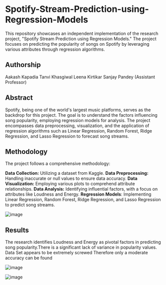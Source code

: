 # **Spotify-Stream-Prediction-using-Regression-Models**

This repository showcases an independent implementation of the research project, "Spotify Stream Prediction using Regression Models." The project focuses on predicting the popularity of songs on Spotify by leveraging various attributes through regression algorithms.

## **Authorship**
Aakash Kapadia
Tanvi Khasgiwal
Leena Kirtikar
Sanjay Pandey (Assistant Professor)
## **Abstract**
Spotify, being one of the world's largest music platforms, serves as the backdrop for this project. The goal is to understand the factors influencing song popularity, employing regression models for analysis. The project encompasses data preprocessing, visualization, and the application of regression algorithms such as Linear Regression, Random Forest, Ridge Regression, and Lasso Regression to forecast song streams.

## **Methodology**
The project follows a comprehensive methodology:

**Data Collection:** Utilizing a dataset from Kaggle.
**Data Preprocessing:** Handling inaccurate or null values to ensure data accuracy.
**Data Visualization:** Employing various plots to comprehend attribute relationships.
**Data Analysis:** Identifying influential factors, with a focus on attributes like Loudness and Energy.
**Regression Models**: Implementing Linear Regression, Random Forest, Ridge Regression, and Lasso Regression to predict song streams.

![image](https://github.com/Redgerd/Spotify-Stream-Prediction-using-Regression-Models/assets/117646793/9b1677ae-3e37-49d8-bc0e-2d043de7c157)

## **Results**
The research identifies Loudness and Energy as pivotal factors in predicting song popularity.There is a significant lack of variance in popularity values.
Data Set appears to be extremely screwed Therefore only a moderate accuracy can be found

![image](https://github.com/Redgerd/Spotify-Stream-Prediction-using-Regression-Models/assets/117646793/2c3f2905-14a2-4c4a-80f6-2204fff1d240)

![image](https://github.com/Redgerd/Spotify-Stream-Prediction-using-Regression-Models/assets/117646793/ee0a3c7b-1b7c-4c0f-96f3-8eeb20f2b7b2)

